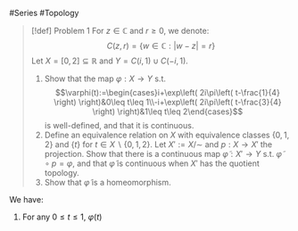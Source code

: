 #Series #Topology 

> [!def] Problem 1
> For $z\in \mathbb{C}$ and $r\geq 0$, we denote: $$C(z,r)=\{ w\in \mathbb{C}:\left| w-z \right| =r \}$$Let $X=[0,2]\subseteq \mathbb{R}$ and $Y=C(i,1)\cup C(-i,1)$. 
> 1. Show that the map $\varphi:X\to Y$ s.t. $$\varphi(t):=\begin{cases}i+\exp\left( 2i\pi\left( t-\frac{1}{4} \right) \right)&0\leq t\leq 1\\-i+\exp\left( 2i\pi\left( t-\frac{3}{4} \right) \right)&1\leq t\leq 2\end{cases}$$ is well-defined, and that it is continuous. 
> 2. Define an equivalence relation on $X$ with equivalence classes $\{ 0,1,2 \}$ and $\{ t \}$ for $t\in X \backslash \{ 0,1,2 \}$. Let $X':=X / \sim$ and $p:X\to X'$ the projection. Show that there is a continuous map $\tilde{\varphi}:X'\to Y$ s.t. $\tilde{\varphi}\circ p=\varphi$, and that $\tilde{\varphi}$ is continuous when $X'$ has the quotient topology.
> 3. Show that $\tilde{\varphi}$ is a homeomorphism.

We have:
1. For any $0\leq t\leq 1$, $\varphi(t)$